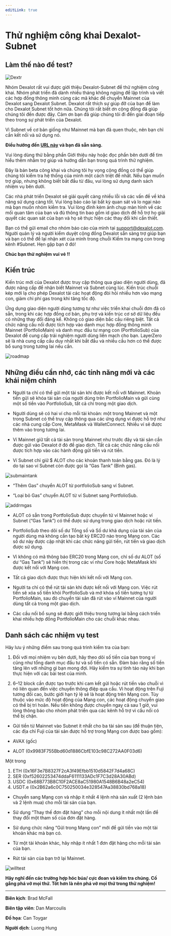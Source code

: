 ```yaml
---
editLink: true
---
```


# Thử nghiệm công khai Dexalot-Subnet

 ## Làm thế nào để test?

![Dextr](/images/howtotest/dextrcomp.png)

Nhóm Dexalot rất vui được giới thiệu Dexalot-Subnet để thử nghiệm công khai. Nhóm phát triển đã dành nhiều tháng không ngừng để lập trình và viết các hợp đồng thông minh cùng các mã khác để chuyển Mainnet của Dexalot sang Dexalot Subnet. Dexalot rất thích sự giúp đỡ của bạn để làm cho Dexalot Subnet tốt hơn nữa. Chúng tôi rất biết ơn cộng đồng đã giúp chúng tôi đến được đây. Cảm ơn bạn đã giúp chúng tôi đi đến giai đoạn tiếp theo trong sự phát triển của Dexalot.

Vì Subnet về cơ bản giống như Mainnet mà bạn đã quen thuộc, nên bạn chỉ cần kết nối và sử dụng nó.

**Điều hướng đến [URL này](https://app.dexalot-test.com/trade) và bạn đã sẵn sàng.**

Vui lòng dùng thử bằng phần Giới thiệu này hoặc đọc phần bên dưới để tìm hiểu thêm nhằm trợ giúp và hướng dẫn bạn trong quá trình thử nghiệm.

<YouTube id="vRvaswPuMNg" />

Đây là bản beta công khai và chúng tôi hy vọng cộng đồng có thể giúp chúng tôi kiểm tra hệ thống của mình một cách triệt để nhất. Nếu bạn muốn trợ giúp, nhưng không biết bắt đầu từ đâu, vui lòng sử dụng danh sách nhiệm vụ bên dưới.

Các nhà phát triển Dexalot sẽ giải quyết càng nhiều lỗi và các vấn đề về khả năng sử dụng càng tốt. Vui lòng báo cáo lại bất kỳ quan sát và lo ngại nào mà bạn muốn nhóm kiểm tra. Vui lòng đính kèm ảnh chụp màn hình về các mối quan tâm của bạn và đủ thông tin bao gồm id giao dịch để hỗ trợ họ giải quyết các quan sát của bạn và họ sẽ thực hiện các thay đổi khi cần thiết.

Bạn có thể gửi email cho nhóm báo cáo của mình tại [support@dexalot.com](support@dexalot.com). Người quản lý và người kiểm duyệt cộng đồng Dexalot sẵn sàng trợ giúp bạn và bạn có thể để lại nhận xét của mình trong chuỗi Kiểm tra mạng con trong kênh #Subnet. Hẹn gặp bạn ở đó!

**Chúc bạn thử nghiệm vui vẻ !!**

## **Kiến ​​​​trúc**

Kiến trúc mới của Dexalot được truy cập thông qua giao diện người dùng, đã được nâng cấp để nhận biết Mainnet và Subnet cùng lúc. Kiến trúc chuỗi kép mới lạ cho phép Dexalot tải các hoạt động đòi hỏi nhiều hơn vào mạng con, giảm chi phí gas trong khi tăng tốc độ.

Ứng dụng giao diện người dùng tương tự như việc triển khai chuỗi đơn đã có sẵn, trong khi các hợp đồng cơ bản, phụ trợ và kiến ​​trúc cơ sở dữ liệu đều có những thay đổi đáng kể. Không có giao diện bắc cầu riêng biệt. Tất cả chức năng cầu nối được tích hợp vào danh mục hợp đồng thông minh Mainnet (PortfolioMain) và danh mục đầu tư mạng con (PortfolioSub) của Dexalot để cung cấp trải nghiệm người dùng liền mạch cho bạn. LayerZero sẽ là nhà cung cấp cầu duy nhất khi bắt đầu và nhiều cầu hơn có thể được bổ sung trong tương lai nếu cần.

![roadmap](/images/howtotest/roadmp.png)


## Những điều cần nhớ, các tính năng mới và các khái niệm chính

* Người ta chỉ có thể gửi một tài sản khi được kết nối với Mainnet. Khoản tiền gửi sẽ khóa tài sản của người dùng trên PortfolioMain và gửi cùng một số tiền vào PortfolioSub, tất cả chỉ trong một giao dịch.

* Người dùng sẽ có hai ví cho mỗi tài khoản: một trong Mainnet và một trong Subnet có thể truy cập thông qua các ứng dụng ví được hỗ trợ như các nhà cung cấp Core, MetaMask và WalletConnect. Nhiều ví sẽ được thêm vào trong tương lai.

* Ví Mainnet giữ tất cả tài sản trong Mainnet như trước đây và tài sản cần được gửi vào Dexalot ở đó để giao dịch. Tất cả các chức năng cầu nối được tích hợp vào các hành động gửi tiền và rút tiền.

* Ví Subnet chỉ giữ $ ALOT cho các khoản thanh toán bằng gas. Đó là lý do tại sao ví Subnet còn được gọi là “Gas Tank” (Bình gas).

![submaintank](/images/howtotest/submaintank.png)

* “Thêm Gas” chuyển ALOT từ portfolioSub sang ví Subnet.

* “Loại bỏ Gas” chuyển ALOT từ ví Subnet sang PortfolioSub.

![addrmgas](/images/howtotest/addrmgas.png)

* ALOT có sẵn trong PortfolioSub được chuyển từ ví Mainnet hoặc ví Subnet (“Gas Tank”) có thể được sử dụng trong giao dịch hoặc rút tiền.

* PortfolioSub theo dõi số dư Tổng số và Số dư khả dụng của tài sản của người dùng mà không cần tạo bất kỳ ERC20 nào trong Mạng con. Các số dư này được cập nhật khi các chức năng gửi tiền, rút ​​tiền và giao dịch được sử dụng.

* Vì không có mã thông báo ERC20 trong Mạng con, chỉ số dư ALOT (số dư “Gas Tank”) sẽ hiển thị trong các ví như Core hoặc MetaMask khi được kết nối với Mạng con.

* Tất cả giao dịch được thực hiện khi kết nối với Mạng con.

* Người ta chỉ có thể rút tài sản khi được kết nối với Mạng con. Việc rút tiền sẽ xóa số tiền khỏi PortfolioSub và mở khóa số tiền tương tự từ PortfolioMain, sau đó chuyển tài sản đã rút vào ví Mainnet của người dùng tất cả trong một giao dịch.

* Các cầu nối bổ sung sẽ được giới thiệu trong tương lai bằng cách triển khai nhiều hợp đồng PortfolioMain cho các chuỗi khác nhau.


## Danh sách các nhiệm vụ test

Hãy lưu ý những điểm sau trong quá trình kiểm tra của bạn:

1. Đối với mọi nhiệm vụ bên dưới, hãy theo dõi số tiền của bạn trong ví cũng như tổng danh mục đầu tư và số tiền có sẵn. Đảm bảo rằng số tiền tăng lên với những gì bạn mong đợi. Hãy kiểm tra sự tỉnh táo này khi bạn thực hiện với các bài test của mình.

2. 6–12 block cần được tạo trước khi cam kết gửi hoặc rút tiền vào chuỗi vì nó liên quan đến việc chuyển thông điệp qua cầu. Vì hoạt động trên Fuji tương đối cao, bước giới hạn tỷ lệ sẽ là hoạt động trên Mạng con. Tùy thuộc vào mức độ hoạt động của Mạng con, các hoạt động chuyển giao có thể bị trì hoãn. Nếu tiền không được chuyển ngay cả sau 1 giờ, vui lòng thông báo cho nhóm phát triển qua các kênh hỗ trợ vì cầu nối có thể bị chặn.

* Gửi tiền từ Mainnet vào Subnet ít nhất cho ba tài sản sau (để thuận tiện, các địa chỉ Fuji của tài sản được hỗ trợ trong Mạng con được bao gồm):

* AVAX (gốc)

* ALOT (0x9983F755Bbd60d1886CbfE103c98C272AA0F03d6)

Một trong

1. ETH (0x16F3e7B8327F2cA3f49Efbb1510d5842F7d4a68C)
2. SER (0xf52602253474ddaF6111133ADc1F7C3d28A30ABd)
3. USDC (0x68B773B8C10F2ACE8aC51980A1548B6B48a2eC54)
4. USDT.e (0x2B62a6c0C750250034e328547Aa38830bd768a18)

* Chuyển sang Mạng con và nhập ít nhất 4 lệnh nhà sản xuất (2 lệnh bán và 2 lệnh mua) cho mỗi tài sản của bạn.

* Sử dụng “Thay thế đơn đặt hàng” cho mỗi nội dung ít nhất một lần để thay đổi một tham số của đơn đặt hàng.

* Sử dụng chức năng “Gửi trong Mạng con” mới để gửi tiền vào một tài khoản khác mà bạn có.

* Từ một tài khoản khác, hãy nhập ít nhất 1 đơn đặt hàng cho mỗi tài sản của bạn.

* Rút tài sản của bạn trở lại Mainnet.

![willtest](/images/howtotest/dextrbarttest.png)

**Hãy nghĩ đến các trường hợp hóc búa/ cực đoan và kiểm tra chúng. Cố gắng phá vỡ mọi thứ. Tốt hơn là nên phá vỡ mọi thứ trong thử nghiệm!**


---
**Biên kịch**: Brad McFall

**Biên tập viên**: Dan Marcoulis

**Đồ họa**: Can Toygar

**Người dịch**: Luong Hung
